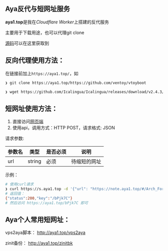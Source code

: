 ## **Aya反代与短网址服务**

**aya1.top**是我在*Cloudflare Worker*上搭建的反代服务

主要用于下载用途，也可以代理git clone

[源码](https://gitlab.com/NickCao/experiments/-/blob/master/workers/r.js)可以在这里获取到

## 反向代理使用方法：

在链接前加上`https://aya1.top/`，如

```bash
❯ git clone https://aya1.top/https://github.com/ventoy/vtoyboot

❯ wget https://github.com/Icalingua/Icalingua/releases/download/v2.4.3/Icalingua-2.4.3.AppImage
```

## 短网址使用方法：
1. 直接访问[网页端](https://s.aya1.top/)
2. 使用api，调用方式：HTTP POST，请求格式: JSON

请求参数:

| 参数名 | 类型   | 是否必须 | 说明         |
| ------ | ------ | -------- | ------------ |
| url    | string | 必须     | 待缩短的网址 |

示例：

```bash
# 使用curl请求
❯ curl https://s.aya1.top -d '{"url": "https://note.aya1.top/#/Arch_For_Aya"}'
# 返回值：
{"status":200,"key":"/bPjk7C"}
# 然后访问 https://aya1.top/bPjk7C 即可
```

## Aya个人常用短网址：

vps2aya脚本：
http://aya1.top/vps2aya

zinit备份：
http://aya1.top/zinitbk